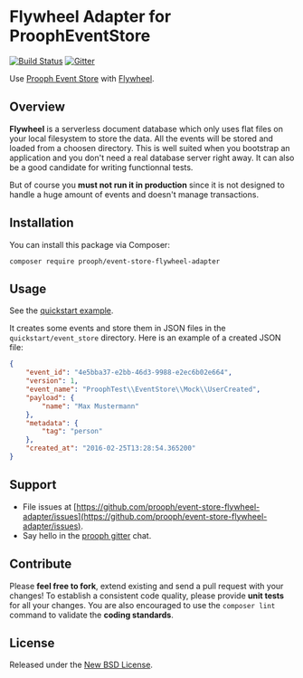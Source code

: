 # Flywheel Adapter for ProophEventStore

[![Build Status](https://travis-ci.org/prooph/event-store-flywheel-adapter.svg?branch=master)](https://travis-ci.org/prooph/event-store-flywheel-adapter)
[![Gitter](https://badges.gitter.im/Join%20Chat.svg)](https://gitter.im/prooph/improoph)

Use [Prooph Event Store](https://github.com/prooph/event-store)
with [Flywheel](https://github.com/jamesmoss/flywheel).

## Overview

**Flywheel** is a serverless document database which only uses flat files on
your local filesystem to store the data.
All the events will be stored and loaded from a choosen directory.
This is well suited when you bootstrap an application and you don't need a
real database server right away.
It can also be a good candidate for writing functionnal tests.

But of course you **must not run it in production** since it is not designed
to handle a huge amount of events and doesn't manage transactions.

## Installation

You can install this package via Composer:

```console
composer require prooph/event-store-flywheel-adapter
```

## Usage

See the [quickstart example](./examples/quickstart.php).

It creates some events and store them in JSON files in the `quickstart/event_store` directory.
Here is an example of a created JSON file:

```json
{
    "event_id": "4e5bba37-e2bb-46d3-9988-e2ec6b02e664",
    "version": 1,
    "event_name": "ProophTest\\EventStore\\Mock\\UserCreated",
    "payload": {
        "name": "Max Mustermann"
    },
    "metadata": {
        "tag": "person"
    },
    "created_at": "2016-02-25T13:28:54.365200"
}
```

## Support

- File issues at [https://github.com/prooph/event-store-flywheel-adapter/issues](https://github.com/prooph/event-store-flywheel-adapter/issues).
- Say hello in the [prooph gitter](https://gitter.im/prooph/improoph) chat.

## Contribute

Please **feel free to fork**, extend existing and send a pull request with your changes!
To establish a consistent code quality, please provide **unit tests** for all your changes.
You are also encouraged to use the `composer lint` command to validate the **coding standards**.

## License

Released under the [New BSD License](./LICENSE).
